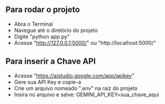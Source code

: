 ## Para rodar o projeto
- Abra o Terminal
- Navegue até o diretório do projeto
- Digite "python app.py"
- Acesse "http://127.0.0.1:5000/" ou "http://localhost:5000/"

## Para inserir a Chave API
- Acesse "https://aistudio.google.com/app/apikey"
- Gere sua API Key e copie-a
- Crie um arquivo nomeado ".env" na raíz do projeto
- Insira no arquivo e salve: GEMINI_API_KEY=sua_chave_aqui